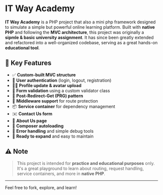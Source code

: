 # IT Way Academy

**IT Way Academy** is a PHP project that also a mini php framework designed to simulate a simple but powerful online learning platform. Built with **native PHP** and following the **MVC architecture**, this project was originally a **sipmle & basic university assignment**. It has since been greatly extended and refactored into a well-organized codebase, serving as a great hands-on **educational tool**.

## 🌟 Key Features

- ✅ **Custom-built MVC structure**
- 🔐 **User authentication** (login, logout, registration)
- 🧑‍🎓 **Profile update & avatar upload**
- 🧼 **Form validation** using a custom validator class
- 🔄 **Post-Redirect-Get (PRG) pattern**
- 🧠 **Middleware support** for route protection
- 📦 **Service container** for dependency management
- ✉️ **Contact Us form**
- 📘 **About Us page**
- 🧰 **Composer autoloading**
- 🧪 **Error handling** and simple debug tools
- 🚀 **Ready to expand** and easy to maintain

## ⚠️ Note

> This project is intended for **practice and educational purposes** only. It's a great playground to learn about routing, request handling, service containers, and more in **native PHP**.

---

Feel free to fork, explore, and learn!
